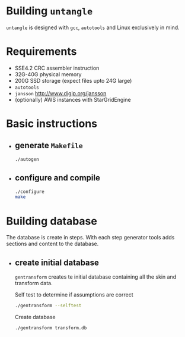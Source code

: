 Building `untangle`
=

`untangle` is designed with `gcc`, `autotools` and Linux exclusively in mind.

# Requirements

*   SSE4.2 CRC assembler instruction
*   32G-40G physical memory
*   200G SSD storage (expect files upto 24G large)
*   `autotools`
*   `jansson` http://www.digip.org/jansson
*   (optionally) AWS instances with StarGridEngine

# Basic instructions

* ## generate `Makefile` ##
    
    ```sh
    ./autogen
    ```
    
* ## configure and compile ##
    
    ```sh
    ./configure
    make
    ```
    
# Building database

The database is create in steps.
With each step generator tools adds sections and content to the database.

* ## create initial database ##

    `gentransform` creates te initial database containing all the skin and transform data.
    
    Self test to determine if assumptions are correct
    
    ```sh
    ./gentransform --selftest
    ```
    
    Create database
    
    ```sh
    ./gentransform transform.db
    ```
  